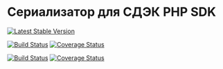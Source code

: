# Сериализатор для СДЭК PHP SDK

[![Latest Stable Version](https://poser.pugx.org/sanmai/cdek-sdk-serializer/v/stable)](https://packagist.org/packages/sanmai/cdek-sdk-serializer)

[![Build Status](https://travis-ci.com/sanmai/cdek-sdk-serializer.svg?branch=master)](https://travis-ci.com/sanmai/cdek-sdk-serializer)
[![Coverage Status](https://coveralls.io/repos/github/sanmai/cdek-sdk-serializer/badge.svg?branch=master)](https://coveralls.io/github/sanmai/cdek-sdk-serializer?branch=master)

[![Build Status](https://travis-ci.com/sanmai/cdek-sdk-serializer.svg?branch=v0.2.x)](https://travis-ci.com/sanmai/cdek-sdk-serializer)
[![Coverage Status](https://coveralls.io/repos/github/sanmai/cdek-sdk-serializer/badge.svg?branch=v0.2.x)](https://coveralls.io/github/sanmai/cdek-sdk-serializer?branch=v0.2.x)

